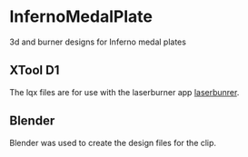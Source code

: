 # InfernoMedalPlate
3d and burner designs for Inferno medal plates


## XTool D1

The lqx files are for use with the laserburner app [laserbunrer](https://www.laserbox.com/).


## Blender

Blender was used to create the design files for the clip.

